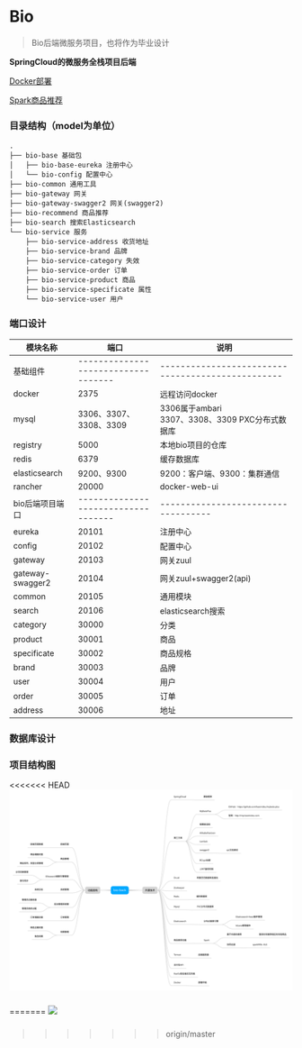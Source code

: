 # Bio

> Bio后端微服务项目，也将作为毕业设计

**SpringCloud的微服务全栈项目后端**

<u>Docker部署</u>

<u>Spark商品推荐</u>

### 目录结构（model为单位）

```
.
├── bio-base 基础包
│   ├── bio-base-eureka 注册中心
│   └── bio-config 配置中心
├── bio-common 通用工具
├── bio-gateway 网关
├── bio-gateway-swagger2 网关(swagger2)
├── bio-recommend 商品推荐
├── bio-search 搜索Elasticsearch
└── bio-service 服务
    ├── bio-service-address 收货地址
    ├── bio-service-brand 品牌
    ├── bio-service-category 失效
    ├── bio-service-order 订单
    ├── bio-service-product 商品
    ├── bio-service-specificate 属性
    └── bio-service-user 用户
```

### 端口设计

| 模块名称         | 端口                                | 说明                                               |
| ---------------- | ----------------------------------- | -------------------------------------------------- |
| 基础组件         | ----------------------------------- | -------------------------------------------------  |
| docker           | 2375                                | 远程访问docker                                     |
| mysql            | 3306、3307、3308、3309              | 3306属于ambari<br>3307、3308、3309 PXC分布式数据库 |
| registry         | 5000                                | 本地bio项目的仓库                                  |
| redis            | 6379                                | 缓存数据库                                         |
| elasticsearch    | 9200、9300                          | 9200：客户端、9300：集群通信                       |
| rancher          | 20000                               | docker-web-ui                                      |
| bio后端项目端口  | ----------------------------------- | -----------------------------------                |
| eureka           | 20101                               | 注册中心                                           |
| config           | 20102                               | 配置中心                                           |
| gateway          | 20103                               | 网关zuul                                           |
| gateway-swagger2 | 20104                               | 网关zuul+swagger2(api)                             |
| common           | 20105                               | 通用模块                                           |
| search           | 20106                               | elasticsearch搜索                                  |
| category         | 30000                               | 分类                                               |
| product          | 30001                               | 商品                                               |
| specificate      | 30002                               | 商品规格                                           |
| brand            | 30003                               | 品牌                                               |
| user             | 30004                               | 用户                                               |
| order            | 30005                               | 订单                                               |
| address          | 30006                               | 地址                                               |

### 数据库设计

### 项目结构图

<<<<<<< HEAD
![](bio-back.png)

###

####
=======
![](https://blzcatblogsimg-1255544391.cos.ap-shanghai.myqcloud.com/bio-back.png)

### 

#### 
>>>>>>> origin/master
